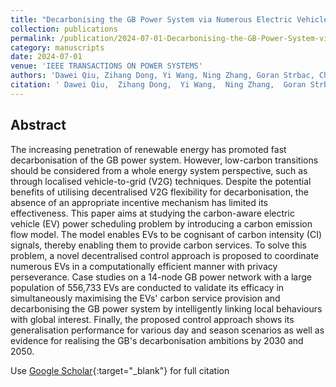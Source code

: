 ```yaml
---
title: "Decarbonising the GB Power System via Numerous Electric Vehicle Coordination"
collection: publications
permalink: /publication/2024-07-01-Decarbonising-the-GB-Power-System-via-Numerous-Electric-Vehicle-Coordination
category: manuscripts
date: 2024-07-01
venue: 'IEEE TRANSACTIONS ON POWER SYSTEMS'
authors: 'Dawei Qiu, Zihang Dong, Yi Wang, Ning Zhang, Goran Strbac, Chongqing Kang'
citation: ' Dawei Qiu,  Zihang Dong,  Yi Wang,  Ning Zhang,  Goran Strbac,  Chongqing Kang, &quot;Decarbonising the GB Power System via Numerous Electric Vehicle Coordination.&quot; IEEE TRANSACTIONS ON POWER SYSTEMS, 2024.'
---
```


## Abstract

The increasing penetration of renewable energy has promoted fast decarbonisation of the GB power system. However, low-carbon transitions should be considered from a whole energy system perspective, such as through localised vehicle-to-grid (V2G) techniques. Despite the potential benefits of utilising decentralised V2G flexibility for decarbonisation, the absence of an appropriate incentive mechanism has limited its effectiveness. This paper aims at studying the carbon-aware electric vehicle (EV) power scheduling problem by introducing a carbon emission flow model. The model enables EVs to be cognisant of carbon intensity (CI) signals, thereby enabling them to provide carbon services. To solve this problem, a novel decentralised control approach is proposed to coordinate numerous EVs in a computationally efficient manner with privacy perseverance. Case studies on a 14-node GB power network with a large population of 556,733 EVs are conducted to validate its efficacy in simultaneously maximising the EVs&apos; carbon service provision and decarbonising the GB power system by intelligently linking local behaviours with global interest. Finally, the proposed control approach shows its generalisation performance for various day and season scenarios as well as evidence for realising the GB&apos;s decarbonisation ambitions by 2030 and 2050.

Use [Google Scholar](https://scholar.google.com/scholar?q=Decarbonising+the+GB+Power+System+via+Numerous+Electric+Vehicle+Coordination){:target="_blank"} for full citation